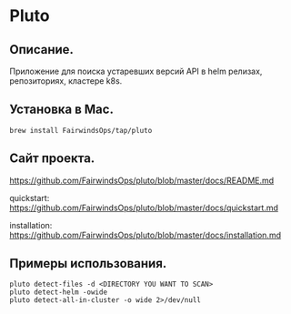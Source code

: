 # Pluto

## Описание.

Приложение для поиска устаревших версий API в helm релизах, репозиториях, кластере k8s.

## Установка в Mac.

```
brew install FairwindsOps/tap/pluto
```

## Сайт проекта.

https://github.com/FairwindsOps/pluto/blob/master/docs/README.md

quickstart: https://github.com/FairwindsOps/pluto/blob/master/docs/quickstart.md

installation: https://github.com/FairwindsOps/pluto/blob/master/docs/installation.md 

## Примеры использования.

```
pluto detect-files -d <DIRECTORY YOU WANT TO SCAN>
pluto detect-helm -owide
pluto detect-all-in-cluster -o wide 2>/dev/null
```
